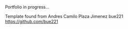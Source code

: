 Portfolio in progress...

Template found from Andres Camilo Plaza Jimenez
bue221
https://github.com/bue221


